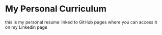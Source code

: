 # My Personal Curriculum

this is my personal resume linked to GitHub pages where you can access it on my Linkedin page
